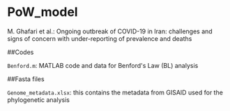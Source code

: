 # PoW_model

M. Ghafari et al.: Ongoing outbreak of COVID-19 in Iran: challenges and signs of concern with under-reporting of prevalence and deaths


##Codes

`Benford.m`: MATLAB code and data for Benford's Law (BL) analysis

##Fasta files

`Genome_metadata.xlsx`: this contains the metadata from GISAID used for the phylogenetic analysis


